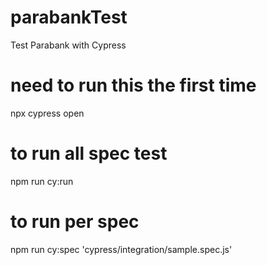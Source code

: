 # parabankTest
Test Parabank with Cypress

# need to run this the first time 
npx cypress open

# to run all spec test
npm run cy:run

# to run per spec
npm run cy:spec 'cypress/integration/sample.spec.js'
